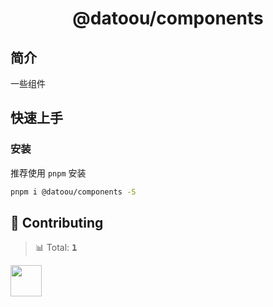 <a name="readme-top"></a>

<div align="center">

[//]: # '<img width="160" src="https://avatars.githubusercontent.com/u/17870709?v=4">'

<h1>@datoou/components</h1>

</div>

## 简介

一些组件

## 快速上手

### 安装

推荐使用 `pnpm` 安装

```bash
pnpm i @datoou/components -S
```

## 🤝 Contributing

<!-- CONTRIBUTION GROUP -->

> 📊 Total: <kbd>**1**</kbd>

<a href="https://github.com/datoou" title="datoou">
  <img src="https://avatars.githubusercontent.com/u/52907799?v=4" width="50" />
</a>

<!-- CONTRIBUTION END -->
